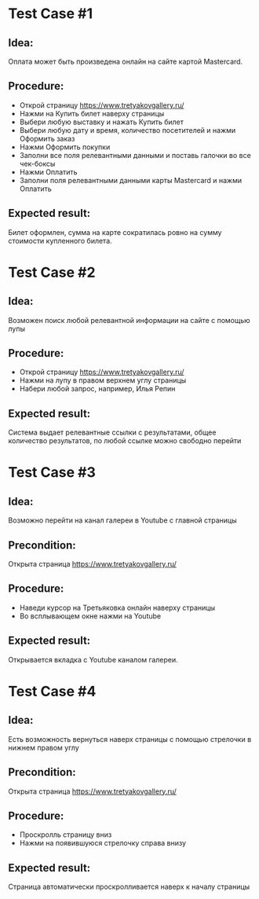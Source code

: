 # Test Case #1
## Idea:
Оплата может быть произведена онлайн на сайте картой Mastercard.
## Procedure:
* Открой страницу https://www.tretyakovgallery.ru/
* Нажми на Купить билет наверху страницы
* Выбери любую выставку и нажать Купить билет
* Выбери любую дату и время, количество посетителей и нажми Оформить заказ
* Нажми Оформить покупки
* Заполни все поля релевантными данными и поставь галочки во все чек-боксы 
* Нажми Оплатить
* Заполни поля релевантными данными карты Mastercard и нажми Оплатить
## Expected result:
Билет оформлен, сумма на карте сократилась ровно на сумму стоимости купленного билета.

# Test Case #2
## Idea: 
Возможен поиск любой релевантной информации на сайте с помощью лупы
## Procedure:
* Открой страницу https://www.tretyakovgallery.ru/
* Нажми на лупу в правом верхнем углу страницы
* Набери любой запрос, например, Илья Репин
## Expected result:
Система выдает релевантные ссылки с результатами, общее количество результатов, по любой ссылке можно свободно перейти

# Test Case #3
## Idea: 
Возможно перейти на канал галереи в Youtube с главной страницы
## Precondition:
Открыта страница https://www.tretyakovgallery.ru/
## Procedure:
* Наведи курсор на Третьяковка онлайн наверху страницы
* Во всплывающем окне нажми на Youtube
## Expected result:
Открывается вкладка с Youtube каналом галереи.

# Test Case #4
## Idea: 
Есть возможность вернуться наверх страницы с помощью стрелочки в нижнем правом углу
## Precondition:
Открыта страница https://www.tretyakovgallery.ru/
## Procedure:
* Проскролль страницу вниз
* Нажми на появившуюся стрелочку справа внизу
## Expected result:
Страница автоматически проскролливается наверх к началу страницы 

